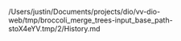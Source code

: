 /Users/justin/Documents/projects/dio/vv-dio-web/tmp/broccoli_merge_trees-input_base_path-stoX4eYV.tmp/2/History.md